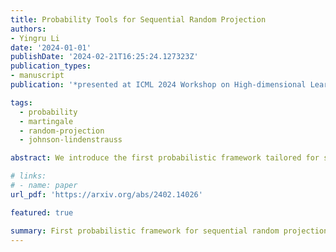 ```yaml
---
title: Probability Tools for Sequential Random Projection
authors:
- Yingru Li
date: '2024-01-01'
publishDate: '2024-02-21T16:25:24.127323Z'
publication_types:
- manuscript
publication: '*presented at ICML 2024 Workshop on High-dimensional Learning Dynamics 2024: The Emergence of Structure and Reasoning*'

tags:
  - probability
  - martingale
  - random-projection
  - johnson-lindenstrauss

abstract: We introduce the first probabilistic framework tailored for sequential random projection, an approach rooted in the challenges of sequential decision-making under uncertainty. The analysis is complicated by the sequential dependence and high-dimensional nature of random variables, a byproduct of the adaptive mechanisms inherent in sequential decision processes. Our work features a novel construction of a stopped process, facilitating the analysis of a sequence of concentration events that are interconnected in a sequential manner. By employing the method of mixtures within a self-normalized process, derived from the stopped process, we achieve a desired non-asymptotic probability bound. This bound represents a non-trivial martingale extension of the Johnson-Lindenstrauss (JL) lemma, marking a pioneering contribution to the literature on random projection and sequential analysis.

# links:
# - name: paper
url_pdf: 'https://arxiv.org/abs/2402.14026'

featured: true

summary: First probabilistic framework for sequential random projection, an approach rooted in the challenges of sequential decision-making under uncertainty; A non-trivial martingale extension of Johnson-Lindenstrauss (JL) to sequentially adaptive data processes.
---
```

